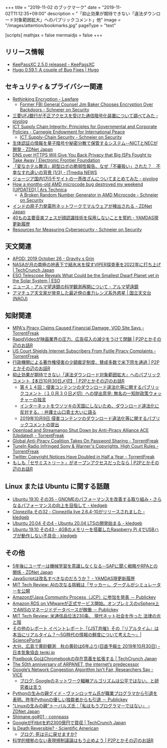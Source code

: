 +++
title = "2019-11-02 のブックマーク"
date =  "2019-11-02T11:12:35+09:00"
description = "「抑止効果が期待できない「違法ダウンロード対象範囲拡大」へのパブリックコメント」他"
image = "/images/attention/bookmarks.jpg"
pageType = "text"

[scripts]
  mathjax = false
  mermaidjs = false
+++

## リリース情報

- [KeePassXC 2.5.0 released - KeePassXC](https://keepassxc.org/blog/2019-10-26-2.5.0-released/)
- [Hugo 0.59.1: A couple of Bug Fixes | Hugo](https://gohugo.io/news/0.59.1-relnotes/)

## セキュリティ＆プライバシー関連

- [Rethinking Encryption - Lawfare](https://www.lawfareblog.com/rethinking-encryption)
    - [Former FBI General Counsel Jim Baker Chooses Encryption Over Backdoors - Schneier on Security](https://www.schneier.com/blog/archives/2019/10/former_fbi_gene.html)
- [三菱UFJ銀行が不正アクセスを受けた通信暗号化装置について調べてみた - piyolog](https://piyolog.hatenadiary.jp/entry/2019/10/29/060335)
- [ICT Supply Chain Integrity: Principles for Governmental and Corporate Policies - Carnegie Endowment for International Peace](https://carnegieendowment.org/2019/10/04/ict-supply-chain-integrity-principles-for-governmental-and-corporate-policies-pub-79974)
    - [ICT Supply-Chain Security - Schneier on Security](https://www.schneier.com/blog/archives/2019/10/ict_supply-chai.html)
- [生体認証の情報を量子暗号や秘密分散で保管するシステム--NICTとNECが開発 - ZDNet Japan](https://japan.zdnet.com/article/35144602/)
- [DNS over HTTPS Will Give You Back Privacy that Big ISPs Fought to Take Away | Electronic Frontier Foundation](https://www.eff.org/deeplinks/2019/10/dns-over-https-will-give-you-back-privacy-congress-big-isp-backing-took-away)
- [「変なホテル舞浜」卵型ロボの脆弱性報告、なぜ「不審扱い」された？　不幸なすれ違いの背景 (1/3) - ITmedia NEWS](https://www.itmedia.co.jp/news/articles/1910/30/news024.html)
- [ジョージア国内1万5千サイトの一斉改ざんについてまとめてみた - piyolog](https://piyolog.hatenadiary.jp/entry/2019/10/30/181005)
- [How a months-old AMD microcode bug destroyed my weekend [UPDATED] | Ars Technica](https://arstechnica.com/gadgets/2019/10/how-a-months-old-amd-microcode-bug-destroyed-my-weekend/)
    - [A Broken Random Number Generator in AMD Microcode - Schneier on Security](https://www.schneier.com/blog/archives/2019/10/a_broken_random.html)
- [﻿インドの原子力発電所ネットワークでマルウェアが検出される - ZDNet Japan](https://japan.zdnet.com/article/35144777/)
- [40もの主要音楽フェスが顔認識技術を採用しないことを誓約 - YAMDAS現更新履歴](https://yamdas.hatenablog.com/entry/20191028/facial-recognition)
- [Resources for Measuring Cybersecurity - Schneier on Security](https://www.schneier.com/blog/archives/2019/11/resources_for_m.html)

## 天文関連

- [APOD: 2019 October 26 - Gravity s Grin](https://apod.nasa.gov/apod/ap191026.html)
- [NASAが月の南極の地表下で結氷水を探すVIPER探査車を2022年に打ち上げ  |  TechCrunch Japan](https://techcrunch.com/2019/10/25/nasas-viper-lunar-rover-will-hunt-water-on-the-moon-in-2022/)
- [ESO Telescope Reveals What Could be the Smallest Dwarf Planet yet in the Solar System | ESO](https://www.eso.org/public/news/eso1918/)
- [ニュース - アルマ望遠鏡の科学観測再開について - アルマ望遠鏡](https://alma-telescope.jp/news/regularoperation-201910)
- [アマチュア天文家が発見した最近傍の重力レンズ系外惑星 | 国立天文台(NAOJ)](https://www.nao.ac.jp/news/science/2019/20191101-okayama.html)

## 知財関連

- [MPA's Piracy Claims Caused Financial Damage, VOD Site Says - TorrentFreak](https://torrentfreak.com/mpas-piracy-claims-caused-financial-damage-vod-site-says-191027/)
- [RapidVideoが映画業界の圧力、広告収入の減少をうけて閉鎖 | P2Pとかその辺のお話R](https://p2ptk.org/copyright/2806)
- [US Court Shields Internet Subscribers From Futile Piracy Complaints - TorrentFreak](https://torrentfreak.com/us-court-shields-internet-subscribers-from-futile-piracy-complaints-191028/)
- [行政機関による著作権侵害の少額裁定制度、賛成多数で米下院を通過 | P2Pとかその辺のお話R](https://p2ptk.org/copyright/2803)
- [抑止効果が期待できない「違法ダウンロード対象範囲拡大」へのパブリックコメント【本日10月30日〆切】 | P2Pとかその辺のお話R](https://p2ptk.org/copyright/2813)
    - [第４１４回：侵害コンテンツのダウンロード違法化等に関するパブリックコメント（１０月３０日〆切）への提出意見: 無名の一知財政策ウォッチャーの独言](http://fr-toen.cocolog-nifty.com/blog/2019/10/post-1213cb.html)
    - [インターネットをウソツキの天国にしないため、ダウンロード違法化に反対する。: 弁護士山口貴士大いに語る](http://yama-ben.cocolog-nifty.com/ooinikataru/2019/10/post-058385.html)
    - [2019年10月9日 侵害コンテンツのダウンロード違法化等に関するパブリックコメントの提出](http://www.kisc.meiji.ac.jp/~ip/20190219seimei.html)
- [Openload and Streamango Shut Down by Anti-Piracy Alliance ACE (Updated) - TorrentFreak](https://torrentfreak.com/openload-and-others-taken-down-by-anti-piracy-alliance-ace-191031/)
- [Global Anti-Piracy Coalition Takes On Password Sharing - TorrentFreak](https://torrentfreak.com/global-anti-piracy-coalition-takes-on-password-sharing-191031/)
- [TuneIn Radio Infringed Sony & Warner's Copyrights, High Court Rules - TorrentFreak](https://torrentfreak.com/tunein-radio-infringed-sony-warners-copyrights-high-court-rules-191101/)
- [Twitter Copyright Notices Have Doubled in Half a Year - TorrentFreak](https://torrentfreak.com/twitter-copyright-notices-have-double-in-half-a-year-191101/)
- [もしも「セサミストリート」がオープンアクセスだったなら | P2Pとかその辺のお話R](https://p2ptk.org/copyright/2817)

## Linux または Ubuntu に関する話題

- [Ubuntu 19.10 その35 - GNOMEのパフォーマンスを改善する取り組み・さらなるパフォーマンスの向上を目指して - kledgeb](https://kledgeb.blogspot.com/2019/10/ubuntu-2004-4-gnome.html)
- [Clonezilla その32 - Clonezilla live 2.6.4-10がリリースされました - kledgeb](https://kledgeb.blogspot.com/2019/10/clonezilla-32-clonezilla-live-264-10.html)
- [Ubuntu 20.04 その4 - Ubuntu 20.04 LTSの開発始まる - kledgeb](https://kledgeb.blogspot.com/2019/10/ubuntu-2004-4-ubuntu-2004-lts.html)
- [Ubuntu 19.10 その43 - 4GBのメモリーを搭載したRaspberry Pi 4でUSBハブが動作しない不具合 - kledgeb](https://kledgeb.blogspot.com/2019/10/ubuntu-1910-43-4gbraspberry-pi-4usb.html)

## その他

- [5年後にユーザーは機械学習を意識しなくなる--SAPに聞く戦略やRPAとの関係 - ZDNet Japan](https://japan.zdnet.com/article/35144280/)
- [JavaScriptは改名すべきなのだろうか？ - YAMDAS現更新履歴](https://yamdas.hatenablog.com/entry/20191028/rebranding-javascript)
- [MIT Tech Review: AIの次なる挑戦は「サッカー」、グーグルがシミュレーターを公開](https://www.technologyreview.jp/s/157923/having-mastered-space-invaders-chess-and-go-ai-tackles-video-soccer/)
- [AmazonがJava Community Process（JCP）に参加を発表 － Publickey](https://www.publickey1.jp/blog/19/amazonjava_community_processjcp.html)
- [Amazon RDS on VMwareが正式サービス開始。オンプレミスのvSphere上でAWSのマネージドデータベースが稼働 － Publickey](https://www.publickey1.jp/blog/19/amazon_rds_on_vmwarevsphereaws.html)
- [MIT Tech Review: 米通信品位法230条、 現代ネット社会を作った 法律の光と陰](https://www.technologyreview.jp/s/157890/section-230-the-law-that-created-the-modern-internet-explained/)
- [その他のレポート イベントレポート「《JST共催》その『リアルタイム』は本当にリアルタイム？～5G時代の情報の鮮度について考えた～」| SciencePortal](https://scienceportal.jst.go.jp/reports/other/20191029_01.html)
- [大分、広島で黄砂観測　秋の黄砂は6年ぶり(日直予報士 2019年10月30日) - 日本気象協会 tenki.jp](https://tenki.jp/forecaster/deskpart/2019/10/30/6457.html)
- [Pixelbook GoはChromebookの存在意義を拡張する  |  TechCrunch Japan](https://techcrunch.com/2019/10/25/pixelbook-go-review-a-chromebook-in-search-of-meaning/)
- [The 50th anniversary of ARPANET, the internet’s predecessor](https://www.fastcompany.com/90423457/50-years-ago-today-the-internet-was-born-in-room-3420)
- [Google’s Network Congestion Algorithm Isn’t Fair, Researchers Say - VICE](https://www.vice.com/en_us/article/xwepkw/googles-network-congestion-algorithm-isnt-fair-researchers-say)
    - [ブログ: Googleのネットワーク輻輳アルゴリズムは公平ではない、と研究者は言う](https://okuranagaimo.blogspot.com/2019/11/google.html)
- [Pythonの生みの親グイド・ヴァンロッサム氏が職業プログラマから引退を表明。昨年Pythonの優しい独裁者からも引退 － Publickey](https://www.publickey1.jp/blog/19/pythondropboxpython.html)
- ["Linuxの生みの親"トーバルズ氏：「私はもうプログラマーではない」 - ZDNet Japan](https://japan.zdnet.com/article/35144738/)
- [Shimane.go#01 - connpass](https://shimane-go.connpass.com/event/151843/)
- [GoogleがFitbitを約2300億円で買収  |  TechCrunch Japan](https://techcrunch.com/2019/11/02/google-is-acquiring-fitbit/)
- [Is Death Reversible? - Scientific American](https://www.scientificamerican.com/article/is-death-reversible/?error=cookies_not_supported&code=a8e9a4d9-d405-4b5c-a2d9-016cb73e3c2d)
    - [ブログ: 死は元に戻せますか?](https://okuranagaimo.blogspot.com/2019/11/blog-post.html)
- [科学的根拠のない表現規制議論はもう止めよう | P2Pとかその辺のお話R](https://p2ptk.org/freedom-of-speech/2821)
